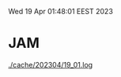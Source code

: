 Wed 19 Apr 01:48:01 EEST 2023
# JAM
<a href='./cache/202304/19_01.log'>./cache/202304/19_01.log</a>
